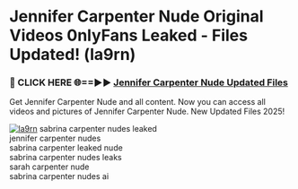 # Jennifer Carpenter Nude Original Videos 0nlyFans Leaked - Files Updated! (la9rn)

<h3>🔴 CLICK HERE 🌐==►► <a href="https://tinyurl.com/5h6xmrr3" rel="nofollow">Jennifer Carpenter Nude Updated Files</a></h3>

Get Jennifer Carpenter Nude and all content. Now you can access all videos and pictures of Jennifer Carpenter Nude. New Updated Files 2025!

[![la9rn](https://i.imgur.com/KVD873Z.gif)](https://tinyurl.com/5h6xmrr3)
sabrina carpenter nudes leaked<br>
jennifer carpenter nudes<br>
sabrina carpenter leaked nude<br>
sabrina carpenter nudes leaks<br>
sarah carpenter nude<br>
sabrina carpenter nudes ai